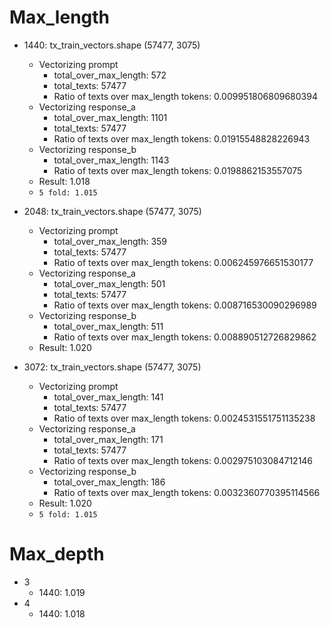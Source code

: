 # Max_length
+ 1440: tx_train_vectors.shape (57477, 3075)
  + Vectorizing prompt
    + total_over_max_length:  572
    + total_texts:  57477
    + Ratio of texts over max_length tokens: 0.009951806809680394
  + Vectorizing response_a
    + total_over_max_length:  1101
    + total_texts:  57477
    + Ratio of texts over max_length tokens: 0.01915548828226943
  + Vectorizing response_b
    + total_over_max_length:  1143
    + Ratio of texts over max_length tokens: 0.0198862153557075
  + Result: 1.018
  + `5 fold: 1.015`
  
+ 2048: tx_train_vectors.shape (57477, 3075)
  + Vectorizing prompt
    + total_over_max_length:  359
    + total_texts:  57477
    + Ratio of texts over max_length tokens: 0.006245976651530177
  + Vectorizing response_a
    + total_over_max_length:  501
    + total_texts:  57477
    + Ratio of texts over max_length tokens: 0.008716530090296989
  + Vectorizing response_b
    + total_over_max_length:  511
    + Ratio of texts over max_length tokens: 0.008890512726829862
  + Result: 1.020
+ 3072: tx_train_vectors.shape (57477, 3075)
  + Vectorizing prompt
    + total_over_max_length:  141
    + total_texts:  57477
    + Ratio of texts over max_length tokens: 0.0024531551751135238
  + Vectorizing response_a
    + total_over_max_length:  171
    + total_texts:  57477
    + Ratio of texts over max_length tokens: 0.002975103084712146
  + Vectorizing response_b
    + total_over_max_length:  186
    + Ratio of texts over max_length tokens: 0.0032360770395114566
  + Result: 1.020
  + `5 fold: 1.015`
# Max_depth
+ 3
  + 1440: 1.019
+ 4
  + 1440: 1.018
